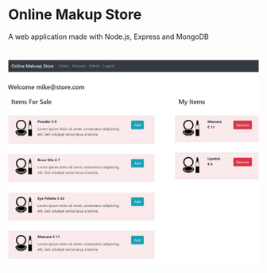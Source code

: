 # Online Makup Store
A web application made with Node.js, Express and MongoDB
#
![Alt text](screenshots/screenshot.JPG?raw=true "Title")
